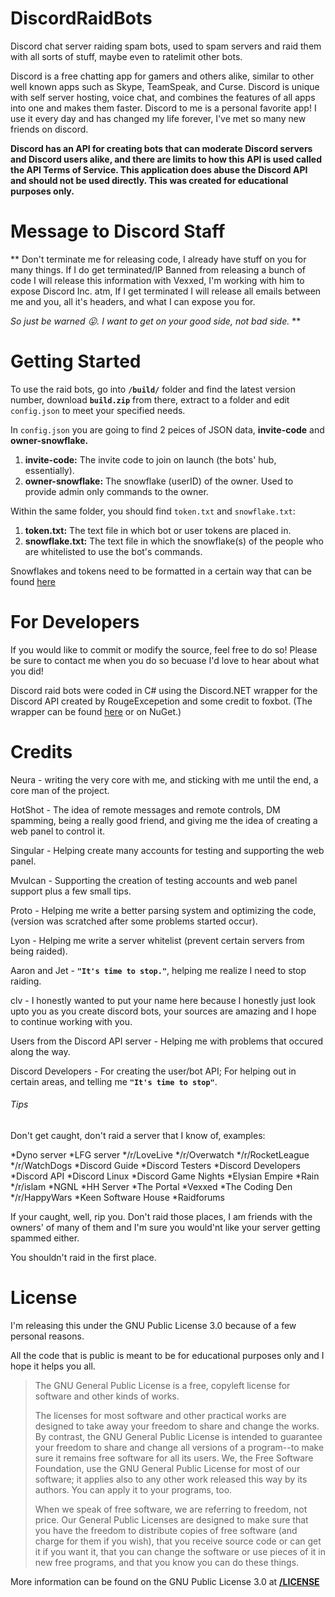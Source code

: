 # DiscordRaidBots
Discord chat server raiding spam bots, used to spam servers and raid them with all sorts of stuff, maybe even to ratelimit other bots.

Discord is a free chatting app for gamers and others alike, similar to other well known apps such as Skype, TeamSpeak, and Curse. Discord is unique with self server hosting, voice chat, and combines the features of all apps into one and makes them faster. Discord to me is a personal favorite app! I use it every day and has changed my life forever, I've met so many new friends on discord.

**Discord has an API for creating bots that can moderate Discord servers and Discord users alike, and there are limits to how this API is used called the API Terms of Service. This application does abuse the Discord API and should not be used directly. This was created for educational purposes only.**

# Message to Discord Staff
**
Don't terminate me for releasing code, I already have stuff on you for many things. If I do get terminated/IP Banned from releasing a bunch of code I will release this information with Vexxed, I'm working with him to expose Discord Inc. atm, If I get terminated I will release all emails between me and you, all it's headers, and what I can expose you for.

*So just be warned :stuck_out_tongue:. I want to get on your good side, not bad side.*
**

# Getting Started

To use the raid bots, go into **`/build/`** folder and find the latest version number, download **`build.zip`** from there, extract to a folder and edit `config.json` to meet your specified needs.

In `config.json` you are going to find 2 peices of JSON data, **invite-code** and **owner-snowflake.**

1. **invite-code:** The invite code to join on launch (the bots' hub, essentially).
2. **owner-snowflake:** The snowflake (userID) of the owner. Used to provide admin only commands to the owner.

Within the same folder, you should find `token.txt` and `snowflake.txt`:

1. **token.txt:** The text file in which bot or user tokens are placed in.
2. **snowflake.txt:** The text file in which the snowflake(s) of the people who are whitelisted to use the bot's commands.

Snowflakes and tokens need to be formatted in a certain way that can be found [here](https://github.com/)

# For Developers

If you would like to commit or modify the source, feel free to do so! Please be sure to contact me when you do so becuase I'd love to hear about what you did!

Discord raid bots were coded in C# using the Discord.NET wrapper for the Discord API created by RougeExcepetion and some credit to foxbot.
(The wrapper can be found [here](https://github.com/RogueException/Discord.Net) or on NuGet.)

# Credits

Neura - writing the very core with me, and sticking with me until the end, a core man of the project.

HotShot - The idea of remote messages and remote controls, DM spamming, being a really good friend, and giving me the idea of creating a web panel to control it.

Singular - Helping create many accounts for testing and supporting the web panel.

Mvulcan - Supporting the creation of testing accounts and web panel support plus a few small tips.

Proto - Helping me write a better parsing system and optimizing the code, (version was scratched after some problems started occur).

Lyon - Helping me write a server whitelist (prevent certain servers from being raided).

Aaron and Jet - **`"It's time to stop."`**, helping me realize I need to stop raiding.

clv - I honestly wanted to put your name here because I honestly just look upto you as you create discord bots, your sources are amazing and I hope to continue working with you.

Users from the Discord API server - Helping me with problems that occured along the way.

Discord Developers - For creating the user/bot API; For helping out in certain areas, and telling me **`"It's time to stop"`**.

###### Tips
Don't get caught, don't raid a server that I know of, examples:

*Dyno server
*LFG server
*/r/LoveLive
*/r/Overwatch
*/r/RocketLeague
*/r/WatchDogs
*Discord Guide
*Discord Testers
*Discord Developers
*Discord API
*Discord Linux
*Discord Game Nights
*Elysian Empire
*Rain
*/r/islam
*NGNL
*HH Server
*The Portal
*Vexxed
*The Coding Den
*/r/HappyWars
*Keen Software House
*Raidforums

If your caught, well, rip you. Don't raid those places, I am friends with the owners' of many of them and I'm sure you would'nt like your server getting spammed either.

You shouldn't raid in the first place.

# License

I'm releasing this under the GNU Public License 3.0 because of a few personal reasons.

All the code that is public is meant to be for educational purposes only and I hope it helps you all.

>The GNU General Public License is a free, copyleft license for software and other kinds of works.
>
>The licenses for most software and other practical works are designed to take away your freedom to share and change the works. By contrast, the GNU General Public License is intended to guarantee your freedom to share and change all versions of a program--to make sure it remains free software for all its users. We, the Free Software Foundation, use the GNU General Public License for most of our software; it applies also to any other work released this way by its authors. You can apply it to your programs, too.
>
>When we speak of free software, we are referring to freedom, not price. Our General Public Licenses are designed to make sure that you have the freedom to distribute copies of free software (and charge for them if you wish), that you receive source code or can get it if you want it, that you can change the software or use pieces of it in new free programs, and that you know you can do these things.

More information can be found on the GNU Public License 3.0 at [**/LICENSE**](https://github.com/ejectedmatrix/DiscordRaidBots/blob/master/LICENSE)
